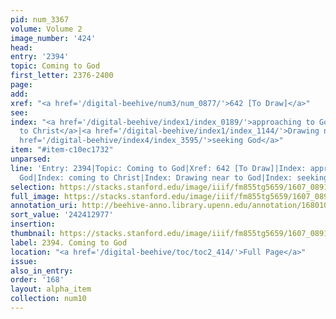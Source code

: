 ```yaml
---
pid: num_3367
volume: Volume 2
image_number: '424'
head:
entry: '2394'
topic: Coming to God
first_letter: 2376-2400
page:
add:
xref: "<a href='/digital-beehive/num3/num_0877/'>642 [To Draw]</a>"
see:
index: "<a href='/digital-beehive/index1/index_0189/'>approaching to God</a>|<a href='/digital-beehive/index1/index_0735/'>coming
  to Christ</a>|<a href='/digital-beehive/index1/index_1144/'>Drawing near to God</a>|<a
  href='/digital-beehive/index4/index_3595/'>seeking God</a>"
item: "#item-c10ec1732"
unparsed:
line: 'Entry: 2394|Topic: Coming to God|Xref: 642 [To Draw]|Index: approaching to
  God|Index: coming to Christ|Index: Drawing near to God|Index: seeking God|#item-c10ec1732'
selection: https://stacks.stanford.edu/image/iiif/fm855tg5659/1607_0891/788,2977,2696,979/full/0/default.jpg
full_image: https://stacks.stanford.edu/image/iiif/fm855tg5659/1607_0891/full/full/0/default.jpg
annotation_uri: http://beehive-anno.library.upenn.edu/annotation/1680109085443
sort_value: '242412977'
insertion:
thumbnail: https://stacks.stanford.edu/image/iiif/fm855tg5659/1607_0891/788,2977,600,180/250,/0/default.jpg
label: 2394. Coming to God
location: "<a href='/digital-beehive/toc/toc2_414/'>Full Page</a>"
issue:
also_in_entry:
order: '168'
layout: alpha_item
collection: num10
---
```

